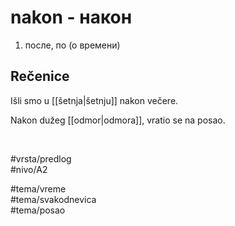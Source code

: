 # nakon - након

1. после, по (о времени)

## Rečenice

Išli smo u [[šetnja|šetnju]] nakon večere.

Nakon dužeg [[odmor|odmora]], vratio se na posao.

<br>

#vrsta/predlog  
#nivo/A2  

#tema/vreme  
#tema/svakodnevica  
#tema/posao
